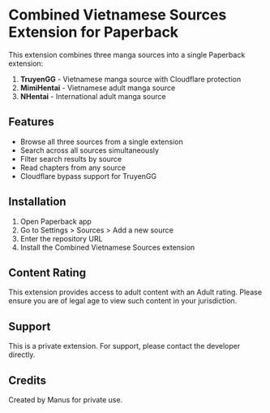 # Combined Vietnamese Sources Extension for Paperback

This extension combines three manga sources into a single Paperback extension:

1. **TruyenGG** - Vietnamese manga source with Cloudflare protection
2. **MimiHentai** - Vietnamese adult manga source
3. **NHentai** - International adult manga source

## Features

- Browse all three sources from a single extension
- Search across all sources simultaneously
- Filter search results by source
- Read chapters from any source
- Cloudflare bypass support for TruyenGG

## Installation

1. Open Paperback app
2. Go to Settings > Sources > Add a new source
3. Enter the repository URL
4. Install the Combined Vietnamese Sources extension

## Content Rating

This extension provides access to adult content with an Adult rating. Please ensure you are of legal age to view such content in your jurisdiction.

## Support

This is a private extension. For support, please contact the developer directly.

## Credits

Created by Manus for private use.

